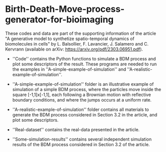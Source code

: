 # Birth-Death-Move-process-generator-for-bioimaging

These codes and data are part of the supporting information of the article "A generative model to synthetize spatio-temporal dynamics of biomolecules in cells" by L. Balsollier, F. Lavancier, J. Salamero and C. Kervrann (available on arXiv: https://arxiv.org/pdf/2303.06951.pdf).

- ''Code'' contains the Python functions  to simulate a BDM process and plot some descriptors of the result. These programs are needed to run the examples in ''A-simple-example-of-simulation'' and  ''A-realistic-example-of-simulation''.

- ''A-simple-example-of-simulation'' folder is an illustrative example of simulation of a simple BDM process, where the particles move inside the square [-1,1]x[-1,1], each following a Brownian motion with reflective boundary conditions, and where the jumps occurs at a uniform rate. 

- ''A-realistic-example-of-simulation'' folder contains all materials to generate the BDM process considered in Section 3.2 in the article, and plot some descriptors. 

- ''Real-dataset'' contains the real-data presented in the article.

- ''Some-simulation-results'' contains several independent simulation results of the BDM process considered in Section 3.2 of the article. 
